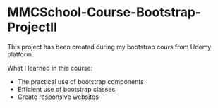 # MMCSchool-Course-Bootstrap-ProjectII

This project has been created during my bootstrap cours from Udemy platform.

What I learned in this course:

- The practical use of bootstrap components
- Efficient use of bootstrap classes
- Create responsive websites
